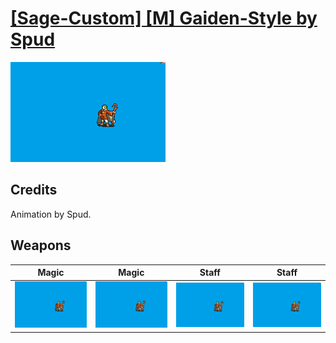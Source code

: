# [\[Sage-Custom\] \[M\] Gaiden-Style by Spud](./)
 

<img src="./6.%20Magic/Magic_000.png" alt="[Sage-Custom] [M] Gaiden-Style by Spud standing" />

## Credits

Animation by Spud.

## Weapons
 

|Magic |Magic |Staff |Staff |
|  :---: | :---: | :---: | :---: |
| <img alt="Magic animation" src="./6.%20Magic/Magic.gif" /> | <img alt="Magic animation" src="./6.%20Magic%20(Sans%20Cape%20Flap)/Magic.gif" /> | <img alt="Staff animation" src="./7.%20Staff/Staff.gif" /> | <img alt="Staff animation" src="./7.%20Staff%20(Sans%20Cape%20Flap)/Staff.gif" /> |
